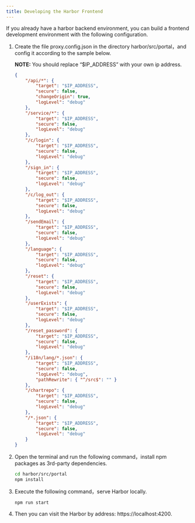 ```yaml
---
title: Developing the Harbor Frontend
---
```


If you already have a harbor backend environment, you can build a frontend development environment with the following configuration.

1. Create the file proxy.config.json in the directory harbor/src/portal，and config it according to the sample below.

    **NOTE:** You should replace “$IP_ADDRESS” with your own ip address.

    ```json
    {
        "/api/*": {
            "target": "$IP_ADDRESS",
            "secure": false,
            "changeOrigin": true,
            "logLevel": "debug"
        },
        "/service/*": {
            "target": "$IP_ADDRESS",
            "secure": false, 
            "logLevel": "debug"
        },
        "/c/login": {
            "target": "$IP_ADDRESS",
            "secure": false,
            "logLevel": "debug"
        },
        "/sign_in": {
            "target": "$IP_ADDRESS",
            "secure": false,
            "logLevel": "debug"
        },
        "/c/log_out": {
            "target": "$IP_ADDRESS",
            "secure": false,
            "logLevel": "debug"
        },
        "/sendEmail": {
            "target": "$IP_ADDRESS",
            "secure": false,
            "logLevel": "debug"
        },
        "/language": {
            "target": "$IP_ADDRESS",
            "secure": false,
            "logLevel": "debug"
        },
        "/reset": {
            "target": "$IP_ADDRESS",
            "secure": false,
            "logLevel": "debug"
        },
        "/userExists": {
            "target": "$IP_ADDRESS",
            "secure": false,
            "logLevel": "debug"
        },
        "/reset_password": {
            "target": "$IP_ADDRESS",
            "secure": false,
            "logLevel": "debug"
        },
        "/i18n/lang/*.json": {
            "target": "$IP_ADDRESS",
            "secure": false,
            "logLevel": "debug",
            "pathRewrite": { "^/src$": "" }
        },
        "/chartrepo": {
            "target": "$IP_ADDRESS",
            "secure": false,
            "logLevel": "debug"
        },
        "/*.json": {
            "target": "$IP_ADDRESS",
            "secure": false,
            "logLevel": "debug"
        }
    }
    ```

2. Open the terminal and run the following command，install npm packages as 3rd-party dependencies.

    ```sh
    cd harbor/src/portal
    npm install
    ```

3. Execute the following command，serve Harbor locally.

    ```sh
    npm run start
    ```

4. Then you can visit the Harbor by address: https://localhost:4200.

